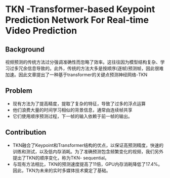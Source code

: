 # TKN -Transformer-based Keypoint Prediction Network For Real-time Video Prediction

## Background

视频预测的传统方法过分强调准确性而忽略了效率。这往往因为模型结构复杂、学习过多冗余信息导致的。此外，传统的方法大多是按顺序(逐帧)预测帧，因此很难加速。因此文章提出了一种基于transformer的关键点预测神经网络-TKN

## Problem

- 现有方法为了提高精度，提取了复杂的特征，导致了过多的浮点运算
- 他们浪费大量的时间学习相似的背景信息，通常由连续帧共享
- 它们使用顺序预测过程，下一帧的输入依赖于前一帧的输出。

## Contribution

- TKN融合了Keypoint和Transformer结构的优点，以保证高预测精度，快速的训练和测试，以及低内存消耗。为了准确预测包含频繁变化的视频，我们另外提出了TKN的顺序变化，称为TKN- sequential。
- 与现有方法相比，TKN的预测速度提高了11倍，GPU内存消耗降低了17.4%。因此，TKN为未来的实时多媒体技术奠定了基础。